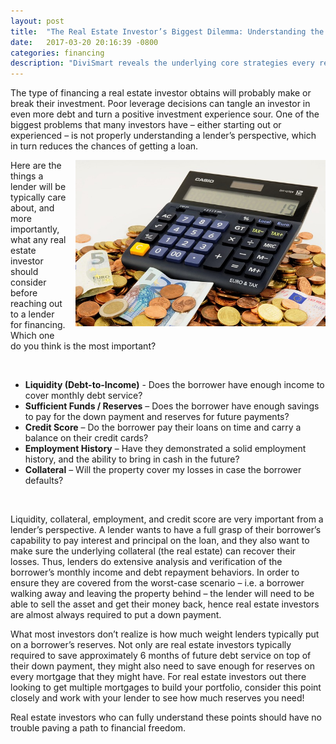 ```yaml
---
layout: post
title:  "The Real Estate Investor’s Biggest Dilemma: Understanding the Lender"
date:   2017-03-20 20:16:39 -0800
categories: financing
description: "DiviSmart reveals the underlying core strategies every real estate investor should know. Lending is critical to a real estate investor's success. DiviSmart carefully outlines the fundamentals every borrower should consider before seeking financing."
---
```


The type of financing a real estate investor obtains will probably make or break their investment. Poor leverage decisions can tangle an investor in even more debt and turn a positive investment experience sour. One of the biggest problems that many investors have – either starting out or experienced – is not properly understanding a lender’s perspective, which in turn reduces the chances of getting a loan.

<img src="/assets/images/euro-870757_640.jpg" width="400" style="float: right; margin: 0px 0px 15px 15px;" />

Here are the things a lender will be typically care about, and more importantly, what any real estate investor should consider before reaching out to a lender for financing. Which one do you think is the most important?

<br>
<ul>
	<li><b>Liquidity (Debt-to-Income)</b> - Does the borrower have enough income to cover monthly debt service? </li>
	<li><b>Sufficient Funds / Reserves</b> – Does the borrower have enough savings to pay for the down payment and reserves for future payments? </li>
	<li><b>Credit Score</b> – Do the borrower pay their loans on time and carry a balance on their credit cards?</li>
	<li><b>Employment History</b> – Have they demonstrated a solid employment history, and the ability to bring in cash in the future?</li>
	<li><b>Collateral</b> – Will the property cover my losses in case the borrower defaults?</li>

</ul>
<br>

Liquidity, collateral, employment, and credit score are very important from a lender’s perspective. A lender wants to have a full grasp of their borrower’s capability to pay interest and principal on the loan, and they also want to make sure the underlying collateral (the real estate) can recover their losses. Thus, lenders do extensive analysis and verification of the borrower’s monthly income and debt repayment behaviors. In order to ensure they are covered from the worst-case scenario – i.e. a borrower walking away and leaving the property behind – the lender will need to be able to sell the asset and get their money back, hence real estate investors are almost always required to put a down payment.

What most investors don’t realize is how much weight lenders typically put on a borrower’s reserves. Not only are real estate investors typically required to save approximately 6 months of future debt service on top of their down payment, they might also need to save enough for reserves on every mortgage that they might have. For real estate investors out there looking to get multiple mortgages to build your portfolio, consider this point closely and work with your lender to see how much reserves you need!

Real estate investors who can fully understand these points should have no trouble paving a path to financial freedom. 

